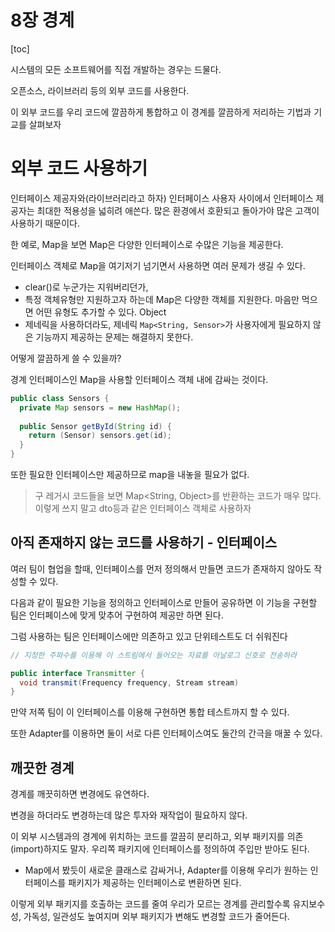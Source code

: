 # 8장 경계

[toc]



시스템의 모든 소프트웨어를 직접 개발하는 경우는 드물다.

오픈소스, 라이브러리 등의 외부 코드를 사용한다.

이 외부 코드를 우리 코드에 깔끔하게 통합하고 이 경계를 깔끔하게 저리하는 기법과 기교를 살펴보자



# 외부 코드 사용하기 

인터페이스 제공자와(라이브러리라고 하자) 인터페이스 사용자 사이에서 인터페이스 제공자는 최대한 적용성을 넓히려 애쓴다. 많은 환경에서 호환되고 돌아가야 많은 고객이 사용하기 때문이다.

한 예로, Map을 보면 Map은 다양한 인터페이스로 수많은 기능을 제공한다.

인터페이스 객체로 Map을 여기저기 넘기면서 사용하면 여러 문제가 생길 수 있다.

* clear()로 누군가는 지워버리던가, 
* 특정 객체유형만 지원하고자 하는데 Map은 다양한 객체를 지원한다. 마음만 먹으면 어떤 유형도 추가할 수 있다. Object
* 제네릭을 사용하더라도, 제네릭 `Map<String, Sensor>`가 사용자에게 필요하지 않은 기능까지 제공하는 문제는 해결하지 못한다. 

어떻게 깔끔하게 쓸 수 있을까?

경계 인터페이스인 Map을 사용할 인터페이스 객체 내에 감싸는 것이다. 

```java
public class Sensors {
  private Map sensors = new HashMap();
  
  public Sensor getById(String id) {
    return (Sensor) sensors.get(id);
  }
}
```

또한 필요한 인터페이스만 제공하므로 map을 내놓을 필요가 없다. 

> 구 레거시 코드들을 보면 Map<String, Object>를 반환하는 코드가 매우 많다. 이렇게 쓰지 말고 dto등과 같은 인터페이스 객체로 사용하자

## 아직 존재하지 않는 코드를 사용하기 - 인터페이스

여러 팀이 협업을 할때, 인터페이스를 먼저 정의해서 만들면 코드가 존재하지 않아도 작성할 수 있다.

다음과 같이 필요한 기능을 정의하고 인터페이스로 만들어 공유하면 이 기능을 구현할 팀은 인터페이스에 맞게 맞추어 구현하여 제공만 하면 된다.

그럼 사용하는 팀은 인터페이스에만 의존하고 있고 단위테스트도 더 쉬워진다

```java
// 지정한 주파수를 이용해 이 스트림에서 들어오는 자료를 아날로그 신호로 전송하라 

public interface Transmitter {
  void transmit(Frequency frequency, Stream stream)
}
```

만약 저쪽 팀이 이 인터페이스를 이용해 구현하면 통합 테스트까지 할 수 있다.

또한 Adapter를 이용하면 둘이 서로 다른 인터페이스여도 둘간의 간극을 매꿀 수 있다.

## 깨끗한 경계

경계를 깨끗히하면 변경에도 유연하다.

변경을 하더라도 변경하는데 많은 투자와 재작업이 필요하지 않다. 

이 외부 시스템과의 경계에 위치하는 코드를 깔끔히 분리하고, 외부 패키지를 의존(import)하지도 말자. 우리쪽 패키지에 인터페이스를 정의하여 주입만 받아도 된다. 

* Map에서 봤듯이 새로운 클래스로 감싸거나, Adapter를 이용해 우리가 원하는 인터페이스를 패키지가 제공하는 인터페이스로 변환하면 된다.

이렇게 외부 패키지를 호출하는 코드를 줄여 우리가 모르는 경계를 관리할수록 유지보수성, 가독성, 일관성도 높여지며 외부 패키지가 변해도 변경할 코드가 줄어든다. 